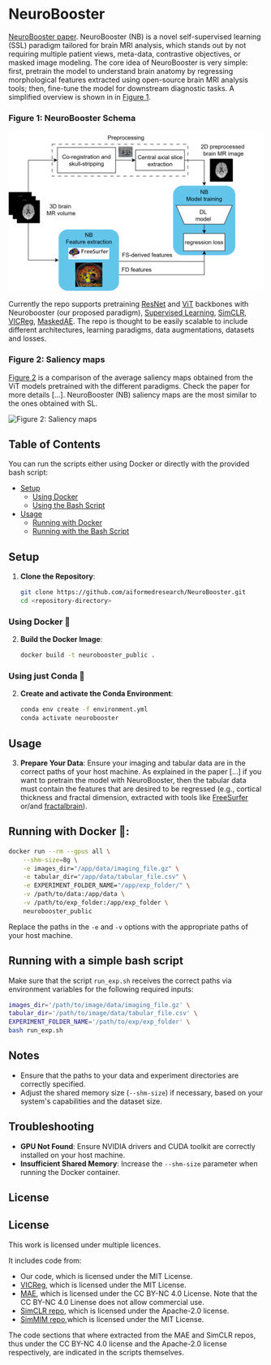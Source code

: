 # NeuroBooster

[NeuroBooster paper](...). NeuroBooster (NB) is a novel self-supervised learning (SSL) paradigm tailored for brain MRI analysis, which stands out by not requiring multiple patient views, meta-data, contrastive objectives, or masked image modeling. The core idea of NeuroBooster is very simple: first, pretrain the model to understand brain anatomy by regressing morphological features extracted using open-source brain MRI analysis tools; then, fine-tune the model for downstream diagnostic tasks. A simplified overview is shown in in [Figure 1](readme_images/NeuroBooster.png).

### Figure 1: NeuroBooster Schema
![Figure 1: General NeuroBooster Schema](readme_images/NeuroBooster_neuroimaging.png)

Currently the repo supports pretraining [ResNet](https://arxiv.org/abs/1512.03385) and [ViT](https://arxiv.org/abs/2010.11929) backbones with Neurobooster (our proposed paradigm),  [Supervised Learning](https://arxiv.org/abs/1512.03385), [SimCLR](https://arxiv.org/abs/2002.05709), [VICReg](https://arxiv.org/abs/2105.04906), [MaskedAE](https://arxiv.org/abs/2111.06377). The repo is thought to be easily scalable to include different architectures, learning paradigms, data augmentations, datasets and losses. 

### Figure 2: Saliency maps

[Figure 2](readme_images/saliency_comparison_with_similarity.png) is a comparison of the average saliency maps obtained from the ViT models pretrained with the different paradigms. Check the paper for more details [...]. NeuroBooster (NB) saliency maps are the most similar to the ones obtained with SL.

![Figure 2: Saliency maps](readme_images/saliency_comparison_with_similarity.png)

## Table of Contents
You can run the scripts either using Docker or directly with the provided bash script:

- [Setup](#setup)
  - [Using Docker](#using-docker)
  - [Using the Bash Script](#using-the-bash-script)
- [Usage](#usage)
  - [Running with Docker](#running-with-docker)
  - [Running with the Bash Script](#running-with-the-bash-script)

## Setup

1. **Clone the Repository**:
    ```bash
    git clone https://github.com/aiformedresearch/NeuroBooster.git
    cd <repository-directory>
    ```

### Using Docker 🐳

2. **Build the Docker Image**:
    ```bash
    docker build -t neurobooster_public .
    ```

### Using just Conda 🐍

2. **Create and activate the Conda Environment**:
    ```bash
    conda env create -f environment.yml
    conda activate neurobooster
    ```

## Usage

3. **Prepare Your Data**:
    Ensure your imaging and tabular data are in the correct paths of your host machine. As explained in the paper [...] if you want to pretrain the model with NeuroBooster, then the tabular data must contain the features that are desired to be regressed (e.g., cortical thickness and fractal dimension, extracted with tools like [FreeSurfer](https://surfer.nmr.mgh.harvard.edu/) or/and [fractalbrain](https://github.com/chiaramarzi/fractalbrain-toolkit)). 

## Running with Docker 🐳:
```bash
docker run --rm --gpus all \
    --shm-size=8g \
    -e images_dir="/app/data/imaging_file.gz" \
    -e tabular_dir="/app/data/tabular_file.csv" \
    -e EXPERIMENT_FOLDER_NAME="/app/exp_folder/" \
    -v /path/to/data:/app/data \
    -v /path/to/exp_folder:/app/exp_folder \
    neurobooster_public
```
Replace the paths in the `-e` and `-v` options with the appropriate paths of your host machine.

## Running with a simple bash script

Make sure that the script `run_exp.sh` receives the correct paths via environment variables for the following required inputs:

```bash
images_dir='/path/to/image/data/imaging_file.gz' \
tabular_dir='/path/to/image/data/tabular_file.csv' \
EXPERIMENT_FOLDER_NAME='/path/to/exp/exp_folder' \
bash run_exp.sh
```

## Notes

- Ensure that the paths to your data and experiment directories are correctly specified.
- Adjust the shared memory size (`--shm-size`) if necessary, based on your system's capabilities and the dataset size.

## Troubleshooting

- **GPU Not Found**: Ensure NVIDIA drivers and CUDA toolkit are correctly installed on your host machine.
- **Insufficient Shared Memory**: Increase the `--shm-size` parameter when running the Docker container.

## License

## License

This work is licensed under multiple licences.

It includes code from:

- Our code, which is licensed under the MIT License.
- [VICReg](https://github.com/facebookresearch/vicreg), which is licensed under the MIT License.
- [MAE](https://github.com/facebookresearch/mae), which is licensed under the CC BY-NC 4.0 License. Note that the CC BY-NC 4.0 Linense does not allow commercial use. 
- [SimCLR repo](https://github.com/google-research/simclr), which is licensed under the Apache-2.0 license.
- [SimMIM repo](https://github.com/microsoft/SimMIM),which is licensed under the MIT License.

The code sections that where extracted from the MAE and SimCLR repos, thus under the CC BY-NC 4.0 license and the Apache-2.0 license respectively, are indicated in the scripts themselves.
